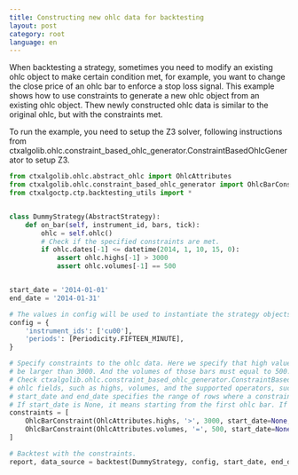 ```yaml
---
title: Constructing new ohlc data for backtesting
layout: post
category: root
language: en
---
```


When backtesting a strategy, sometimes you need to modify an existing ohlc object to make certain condition met,
for example, you want to change the close price of an ohlc bar to enforce a stop loss signal. This example shows
how to use constraints to generate a new ohlc object from an existing ohlc object. Thew newly constructed ohlc data
is similar to the original ohlc, but with the constraints met.

To run the example, you need to setup the Z3 solver, following instructions from ctxalgolib.ohlc.constraint_based_ohlc_generator.ConstraintBasedOhlcGenerator
to setup Z3.


```python
from ctxalgolib.ohlc.abstract_ohlc import OhlcAttributes
from ctxalgolib.ohlc.constraint_based_ohlc_generator import OhlcBarConstraint
from ctxalgoctp.ctp.backtesting_utils import *


class DummyStrategy(AbstractStrategy):
    def on_bar(self, instrument_id, bars, tick):
        ohlc = self.ohlc()
        # Check if the specified constraints are met.
        if ohlc.dates[-1] <= datetime(2014, 1, 10, 15, 0):
            assert ohlc.highs[-1] > 3000
            assert ohlc.volumes[-1] == 500


start_date = '2014-01-01'
end_date = '2014-01-31'

# The values in config will be used to instantiate the strategy objects by the backtest method.
config = {
    'instrument_ids': ['cu00'],
    'periods': [Periodicity.FIFTEEN_MINUTE],
}

# Specify constraints to the ohlc data. Here we specify that high values of all bars before 2014-01-10 15:00:00 must
# be larger than 3000. And the volumes of those bars must equal to 500.
# Check ctxalgolib.ohlc.constraint_based_ohlc_generator.ConstraintBasedOhlcGeneratorConstants to see the supported
# ohlc fields, such as highs, volumes, and the supported operators, such as >, =.
# start_date and end_date specifies the range of rows where a constraint should be applied.
# If start_date is None, it means starting from the first ohlc bar. If end_date is None, it means ends at the last bar.
constraints = [
    OhlcBarConstraint(OhlcAttributes.highs, '>', 3000, start_date=None, end_date=datetime(2014, 1, 10, 15, 0)),
    OhlcBarConstraint(OhlcAttributes.volumes, '=', 500, start_date=None, end_date=datetime(2014, 1, 10, 15, 0)),
]

# Backtest with the constraints.
report, data_source = backtest(DummyStrategy, config, start_date, end_date, ohlc_bar_constraints=constraints)

```
